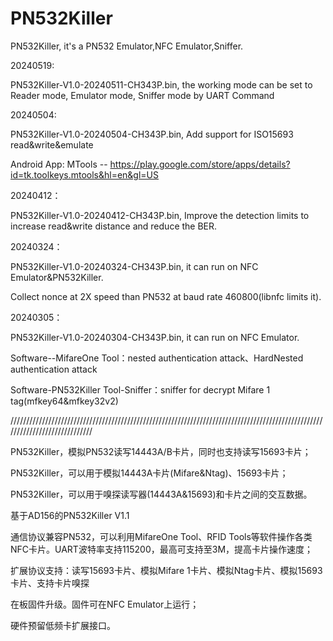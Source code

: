 # PN532Killer
PN532Killer, it's a PN532 Emulator,NFC Emulator,Sniffer.

20240519:

PN532Killer-V1.0-20240511-CH343P.bin, the working mode can be set to Reader mode, Emulator mode, Sniffer mode by UART Command 

20240504:

PN532Killer-V1.0-20240504-CH343P.bin, Add support for ISO15693 read&write&emulate

Android App: MTools -- https://play.google.com/store/apps/details?id=tk.toolkeys.mtools&hl=en&gl=US

20240412：

PN532Killer-V1.0-20240412-CH343P.bin, Improve the detection limits to increase read&write distance and reduce the BER.

20240324：

PN532Killer-V1.0-20240324-CH343P.bin, it can run on NFC Emulator&PN532Killer.

Collect nonce at 2X speed than PN532 at baud rate 460800(libnfc limits it).

20240305：

PN532Killer-V1.0-20240304-CH343P.bin, it can run on NFC Emulator.

Software--MifareOne Tool：nested authentication attack、HardNested authentication attack

Software-PN532Killer Tool-Sniffer：sniffer for decrypt Mifare 1 tag(mfkey64&mfkey32v2)

/////////////////////////////////////////////////////////////////////////////////////////////////////////////////////////////

PN532Killer，模拟PN532读写14443A/B卡片，同时也支持读写15693卡片；

PN532Killer，可以用于模拟14443A卡片(Mifare&Ntag)、15693卡片；

PN532Killer，可以用于嗅探读写器(14443A&15693)和卡片之间的交互数据。

基于AD156的PN532Killer V1.1

通信协议兼容PN532，可以利用MifareOne Tool、RFID Tools等软件操作各类NFC卡片。UART波特率支持115200，最高可支持至3M，提高卡片操作速度；

扩展协议支持：读写15693卡片、模拟Mifare 1卡片、模拟Ntag卡片、模拟15693卡片、支持卡片嗅探

在板固件升级。固件可在NFC Emulator上运行；

硬件预留低频卡扩展接口。
